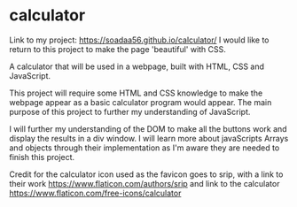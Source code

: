 # calculator
Link to my project: https://soadaa56.github.io/calculator/
I would like to return to this project to make the page 'beautiful' with CSS.

A calculator that will be used in a webpage, built with HTML, CSS and JavaScript.

This project will require some HTML and CSS knowledge to make the webpage appear as a basic calculator program would appear. The main purpose of this project to further my understanding of JavaScript.

I will further my understanding of the DOM to make all the buttons work and display the results in a div window. I will learn more about javaScripts Arrays and objects through their implementation as I'm aware they are needed to finish this project.

Credit for the calculator icon used as the favicon goes to srip, with a link to their work https://www.flaticon.com/authors/srip and link to the calculator https://www.flaticon.com/free-icons/calculator

